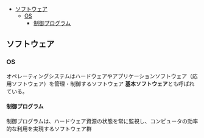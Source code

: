 - [ソフトウェア](#ソフトウェア)
  - [OS](#os)
    - [制御プログラム](#制御プログラム)
## ソフトウェア

### OS
オペレーティングシステムはハードウェアやアプリケーションソフトウェア（応用ソフトウェア）を管理・制御するソフトウェア
**基本ソフトウェア**とも呼ばれている。

#### 制御プログラム
制御プログラムは、ハードウェア資源の状態を常に監視し、コンピュータの効率的な利用を実現するソフトウェア群